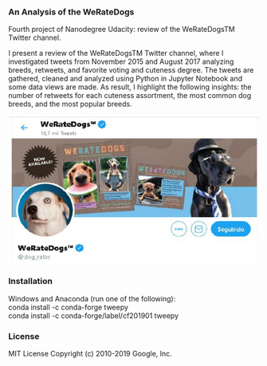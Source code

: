 ### An Analysis of the WeRateDogs
Fourth project of Nanodegree Udacity: review of the WeRateDogsTM Twitter channel.<br/> 

I present a review of the WeRateDogsTM Twitter channel, where I investigated tweets from November 2015 and August 2017 analyzing breeds, retweets, and favorite voting and cuteness degree. The tweets are gathered, cleaned and analyzed using Python in Jupyter Notebook and some data views are made. As result, I highlight the following insights: the number of retweets for each cuteness assortment, the most common dog breeds, and the most popular breeds.<br/> 

<img src = "images/WeRateDogs.png" align="middle" width=600 height=300>  <br/> 

### Installation<br/> 
Windows and Anaconda (run one of the following):<br/> 
conda install -c conda-forge tweepy<br/> 
conda install -c conda-forge/label/cf201901 tweepy <br/> 


### License
MIT License
Copyright (c) 2010-2019 Google, Inc. 




